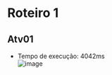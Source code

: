 # Roteiro 1 <br>
## Atv01 <br>
* Tempo de execução: 4042ms <br>
![image](https://user-images.githubusercontent.com/101759293/195703052-654754fc-1e0e-4068-964f-6a35a2b273bd.png)

